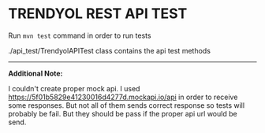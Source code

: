 # **TRENDYOL REST API TEST**

Run `mvn test` command in order to run tests

./api_test/TrendyolAPITest class contains the api test methods

-----------------------------------------------------------------

**Additional Note:**

I couldn't create proper mock api. I used https://5f01b5829e41230016d4277d.mockapi.io/api
in order to receive some responses. But not all of them sends correct response so tests will probably be fail.
But they should be pass if the proper api url would be send.
